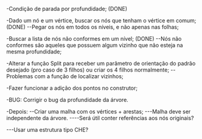 -Condição de parada por profundidade; (DONE)

-Dado um nó e um vértice, buscar os nós que tenham o vértice em comum; (DONE)
--Pegar os nós em todos os níveis, e não apenas nas folhas;

-Buscar a lista de nós não conformes em um nível; (DONE)
--Nós não conformes são aqueles que possuem algum vizinho que não esteja na
  mesma profundidade;

-Alterar a função Split para receber um parâmetro de orientação do padrão
  desejado (pro caso de 3 filhos) ou criar os 4 filhos normalmente;
  --Problemas com a função de localizar vizinhos;

-Fazer funcionar a adição dos pontos no construtor;

-BUG: Corrigir o bug da profundidade da árvore.

-Depois:
--Criar uma malha com os vértices + arestas;
---Malha deve ser independente da árvore.
----Será útil conter referências aos nós originais?

---Usar uma estrutura tipo CHE?
